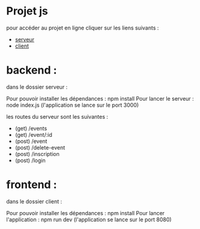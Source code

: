 # Projet js

pour accéder au projet en ligne cliquer sur les liens suivants :

- [serveur](https://projet-js-sf-am.herokuapp.com/)
- [client](https://projet-js-sf-am.netlify.com)

# backend :

dans le dossier serveur :

Pour pouvoir installer les dépendances  : npm install
Pour lancer le serveur : node index.js (l'application se lance sur le port 3000)

les routes du serveur sont les suivantes :

- (get) /events
- (get) /event/:id
- (post) /event
- (post) /delete-event
- (post) /inscription
- (post) /login

# frontend :

dans le dossier client :

Pour pouvoir installer les dépendances : npm install
Pour lancer l'application : npm run dev (l'application se lance sur le port 8080)
